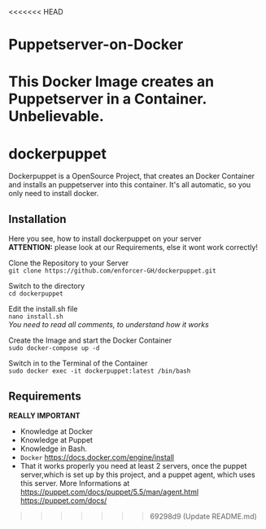 <<<<<<< HEAD
# Puppetserver-on-Docker

This Docker Image creates an Puppetserver in a Container. Unbelievable.
=======

# dockerpuppet
Dockerpuppet is a OpenSource Project, that creates an Docker Container and installs an puppetserver into this container. 
It's all automatic, so you only need to install docker. 

## Installation

Here you see, how to install dockerpuppet on your server\
**ATTENTION:** please look at our Requirements, else it wont work correctly!

Clone the Repository to your Server\
`
git clone https://github.com/enforcer-GH/dockerpuppet.git
`

Switch to the directory\
`
cd dockerpuppet
`

Edit the install.sh file\
`
nano install.sh
`\
*You need to read all comments, to understand how it works*

Create the Image and start the Docker Container\
`
sudo docker-compose up -d
`

Switch in to the Terminal of the Container\
`
sudo docker exec -it dockerpuppet:latest /bin/bash
`

    
## Requirements

**REALLY IMPORTANT**

- Knowledge at Docker
- Knowledge at Puppet
- Knowledge in Bash.
- `Docker` https://docs.docker.com/engine/install
- That it works properly you need at least 2 servers, once the puppet server,which is set up by this project, and a puppet agent, which uses this server. More Informations at
  https://puppet.com/docs/puppet/5.5/man/agent.html \
  https://puppet.com/docs/
>>>>>>> 69298d9 (Update README.md)
